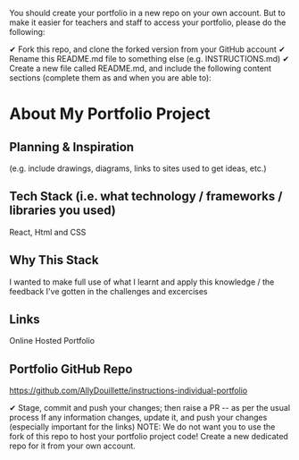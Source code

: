 You should create your portfolio in a new repo on your own account. But to make it easier for teachers and staff to access your portfolio, please do the following:

✔︎ Fork this repo, and clone the forked version from your GitHub account
✔︎ Rename this README.md file to something else (e.g. INSTRUCTIONS.md)
✔︎ Create a new file called README.md, and include the following content sections (complete them as and when you are able to):
# About My Portfolio Project
## Planning & Inspiration
(e.g. include drawings, diagrams, links to sites used to get ideas, etc.)

## Tech Stack (i.e. what technology / frameworks / libraries you used)
React, Html and CSS

## Why This Stack
I wanted to make full use of what I learnt and apply this knowledge / the feedback I've gotten in the challenges and excercises

## Links

Online Hosted Portfolio
## Portfolio GitHub Repo
https://github.com/AllyDouillette/instructions-individual-portfolio

✔︎  Stage, commit and push your changes; then raise a PR -- as per the usual process
 If any information changes, update it, and push your changes (especially important for the links)
NOTE: We do not want you to use the fork of this repo to host your portfolio project code! Create a new dedicated repo for it from your own account.

